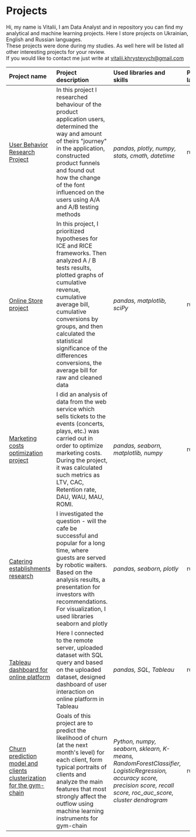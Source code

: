 # Projects
Hi, my name is Vitalii, I am Data Analyst and in repository you can find my analytical and machine learning projects. Here I store projects on Ukrainian, English and Russian languages.  
These projects were done during my studies. As well here will be listed all other interesting projects for your review.  
If you would like to contact me just write at vitalii.khrystevych@gmail.com  



| Project name | Project description | Used libraries and skills  | Project language |
| :---------------------- | :---------------------- | :---------------------- | :---------------------- |
| [User Behavior Research Project](User_Behavior_Research_Project) | In this project I researched behaviour of the product application users, determined the way and amount of theirs "journey" in the application, constructed product funnels and found out how the change of the font influenced on the users using A/A and A/B testing methods | *pandas, plotly, numpy, stats, cmath, datetime* | russian
| [Online Store project](Research_project_for_increasing_revenue_in_an_online_store_with_AB_testing) |  In this project, I prioritized hypotheses for ICE and RICE frameworks. Then analyzed A / B tests results, plotted graphs of cumulative revenue, cumulative average bill, cumulative conversions by groups, and then calculated the statistical significance of the differences conversions, the average bill for raw and cleaned data | *pandas, matplotlib, sciPy* | russian
| [Marketing costs optimization project](Marketing_costs_optimization_in_the_web_service_project) | I did an analysis of data from the web service which sells tickets to the events (concerts, plays, etc.) was carried out in order to optimize marketing costs. During the project, it was calculated such metrics as LTV, CAC, Retention rate, DAU, WAU, MAU, ROMI. | *pandas, seaborn, matplotlib, numpy* | russian
| [Catering establishments research](Research_on_catering_establishments_in_Moscow) | I investigated the question - will the cafe be successful and popular for a long time, where guests are served by robotic waiters. Based on the analysis results, a presentation for investors with recommendations. For visualization, I used libraries seaborn and plotly | *pandas, seaborn, plotly* | russian
| [Tableau dashboard for online platform](Dashboard_for_online_platform) | Here I connected to the remote server, uploaded dataset with SQL query and based on the uploaded dataset, designed dashboard of user interaction on online platform in Tableau | *pandas, SQL, Tableau* | russian  
| [Churn prediction model and clients clusterization for the gym-chain](Forecasting_model_and_customer_clustering) | Goals of this project are to predict the likelihood of churn (at the next month's level) for each client, form typical portraits of clients and analyze the main features that most strongly affect the outflow using machine learning instruments for gym-chain | *Python, numpy, seaborn, sklearn, K-means, RandomForestClassifier, LogisticRegression, accuracy score, precision score, recall score, roc_auc_score, cluster dendrogram* | russian 

